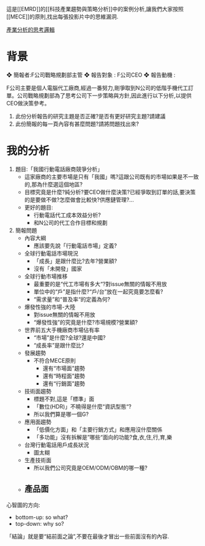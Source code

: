 這是[[EMRD]]的[[科技產業趨勢與策略分析]]中的案例分析,讓我們大家按照[[MECE]]的原則,找出每張投影片中的思維漏洞.

[產業分析的思考邏輯](https://drive.google.com/file/d/1t9mJiZ2BtfyxV34XnDGR3y3Yt-EG1oMS/view?usp=sharing)

# 背景

❖ 簡報者:F公司戰略規劃部主管
❖ 報告對象 : F公司CEO
❖ 報告動機 :

F公司主要是個人電腦代工廠商,經過一番努力,剛爭取到N公司的低階手機代工訂單。公司戰略規劃部為了思考公司下一步策略與方針,因此進行以下分析,以提供CEO做決策參考。

1. 此份分析報告的研究主題是否正確?是否有更好研究主題?請建議
2. 此份簡報的每一頁內容有甚麼問題?請將問題找出來?

# 我的分析

1. 題目:「我國行動電話廠商競爭分析」
	- 這家廠商的主要市場是只有「我國」嗎?這跟公司既有的市場如果是不一致的,那為什麼選這個地區?
	- 目標究竟是什麼?純分析?要CEO做什麼決策?已經爭取到訂單的話,要決策的是要做不做?怎麼做會比較快?供應鏈管理?...
	- 更好的題目:
		- 行動電話代工成本效益分析?
		- 和N公司的代工合作目標和規劃
2. 簡報問題
	- 內容大綱
		- 應該要先說「行動電話市場」定義?
	- 全球行動電話市場現況
		- 「成長」是跟什麼比?去年?營業額?
		- 沒有「未開發」國家
	- 全球行動市場推移
		- 最重要的是“代工市場有多大“?對issue無關的情報不用放
		- 單位中的“戶”是指什麼?“戶/台”放在一起究竟要怎麼看?
		- “需求量”和“普及率“的定義為何?
	- 爆發性強的市場-大陸
		- 對issue無關的情報不用放
		- “爆發性強”的究竟是什麼?市場規模?營業額?
	- 世界前五大手機廠商市場佔有率
		- “市場”是什麼?全球?還是中國?
		- “成長率”是跟什麼比?
	- 發展趨勢
		- 不符合MECE原則
			- 還有“市場面”趨勢
			- 還有“時程面”趨勢
			- 還有“行銷面”趨勢
	- 技術面趨勢
		- 標題不對,這是「標準」面
		- 「數位(HDR)」不曉得是什麼“資訊型態“?
		- 所以我們算是哪一個G?
	- 應用面趨勢
		- 「低價化方面」和「主要行銷方式」和應用沒什麼關係
		- 「多功能」沒有拆解是”哪些“面向的功能?食,衣,住,行,育,樂
	- 台灣行動電話用戶成長狀況
		- 圖太糊
	- 生產技術面
		- 所以我們公司究竟是OEM/ODM/OBM的哪一種?
	- 產品面
		- 

心智圖的方向:
- bottom-up: so what?
- top-down: why so?

「結論」就是要“結前面之論”,不要在最後才冒出一些前面沒有的內容.